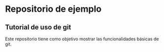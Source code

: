 # Repositorio de ejemplo
## Tutorial de uso de git

Este repositorio tiene como objetivo mostrar las funcionalidades básicas de git.
